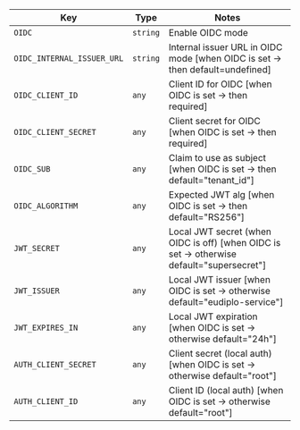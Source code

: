| Key | Type | Notes |
| --- | ---- | ----- |
| `OIDC` | `string` | Enable OIDC mode |
| `OIDC_INTERNAL_ISSUER_URL` | `string` | Internal issuer URL in OIDC mode [when OIDC is set → then default=undefined] |
| `OIDC_CLIENT_ID` | `any` | Client ID for OIDC [when OIDC is set → then required] |
| `OIDC_CLIENT_SECRET` | `any` | Client secret for OIDC [when OIDC is set → then required] |
| `OIDC_SUB` | `any` | Claim to use as subject [when OIDC is set → then default="tenant_id"] |
| `OIDC_ALGORITHM` | `any` | Expected JWT alg [when OIDC is set → then default="RS256"] |
| `JWT_SECRET` | `any` | Local JWT secret (when OIDC is off) [when OIDC is set → otherwise default="supersecret"] |
| `JWT_ISSUER` | `any` | Local JWT issuer [when OIDC is set → otherwise default="eudiplo-service"] |
| `JWT_EXPIRES_IN` | `any` | Local JWT expiration [when OIDC is set → otherwise default="24h"] |
| `AUTH_CLIENT_SECRET` | `any` | Client secret (local auth) [when OIDC is set → otherwise default="root"] |
| `AUTH_CLIENT_ID` | `any` | Client ID (local auth) [when OIDC is set → otherwise default="root"] |
